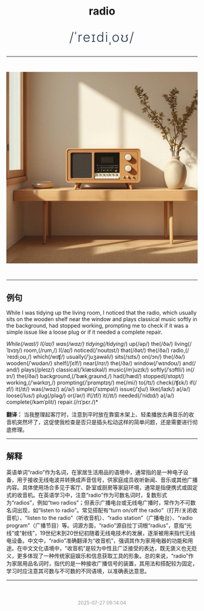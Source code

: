 <div align="center">

# radio

<div style="margin: 30px 0;">
<h1 style="font-size: 2.5em; font-weight: 300; letter-spacing: 2px; margin: 0; color: #2c3e50;">
/ˈreɪdiˌoʊ/
</h1>
</div>

</div>

---

<div align="center" style="margin: 40px 0;">

![radio](images/radio.png)

</div>

---

## 例句

While I was tidying up the living room, I noticed that the radio, which usually sits on the wooden shelf near the window and plays classical music softly in the background, had stopped working, prompting me to check if it was a simple issue like a loose plug or if it needed a complete repair.

*While(/waɪl/) I(/aɪ/) was(/wɑz/) tidying(/tidying*/) up(/əp/) the(/ðə/) living(/ˈlɪvɪŋ/) room,(/rum,/) I(/aɪ/) noticed(/ˈnoʊtɪst/) that(/ðət/) the(/ðə/) radio,(/ˈreɪdiˌoʊ,/) which(/wɪʧ/) usually(/ˈjuʒəwəli/) sits(/sɪts/) on(/ɔn/) the(/ðə/) wooden(/ˈwʊdən/) shelf(/ʃɛlf/) near(/nɪr/) the(/ðə/) window(/ˈwɪndoʊ/) and(/ənd/) plays(/pleɪz/) classical(/ˈklæsɪkəl/) music(/mˈjuzɪk/) softly(/ˈsɔftli/) in(/ɪn/) the(/ðə/) background,(/ˈbækˌgraʊnd,/) had(/hæd/) stopped(/stɑpt/) working,(/ˈwərkɪŋ,/) prompting(/ˈprɑmptɪŋ/) me(/mi/) to(/tɪ/) check(/ʧɛk/) if(/ɪf/) it(/ɪt/) was(/wɑz/) a(/ə/) simple(/ˈsɪmpəl/) issue(/ˈɪʃu/) like(/laɪk/) a(/ə/) loose(/lus/) plug(/pləg/) or(/ər/) if(/ɪf/) it(/ɪt/) needed(/ˈnidɪd/) a(/ə/) complete(/kəmˈplit/) repair.(/rɪˈpɛr./)*

**翻译：** 当我整理起客厅时，注意到平时放在靠窗木架上、轻柔播放古典音乐的收音机突然坏了，这促使我检查是否只是插头松动这样的简单问题，还是需要进行彻底修理。

---

## 解释

英语单词“radio”作为名词，在家居生活用品的语境中，通常指的是一种电子设备，用于接收无线电波并转换成声音信号，供家庭成员收听新闻、音乐或其他广播内容。具体使用场合多见于客厅、卧室或厨房等家庭环境，通常是指便携式或固定式的收音机。在英语学习中，注意“radio”作为可数名词时，复数形式为“radios”，例如“two radios”；但表示广播电台或无线电广播时，常作为不可数名词出现，如“listen to radio”。常见搭配有“turn on/off the radio”（打开/关闭收音机）、“listen to the radio”（听收音机）、“radio station”（广播电台）、“radio program”（广播节目）等。词源方面，“radio”源自拉丁词根“radius”，意指“光线”或“射线”，19世纪末到20世纪初随着无线电技术的发展，逐渐被用来指代无线电设备。中文中，“radio”准确翻译为“收音机”，强调其作为家用电器的功能和用途。在中文文化语境中，“收音机”是较为中性且广泛接受的表达，既无褒义也无贬义，更多体现了一种传统家庭娱乐和信息获取工具的形象。总的来说，“radio”作为家居用品名词时，指代的是一种接收广播信号的装置，其用法和搭配较为固定，学习时应注意其可数与不可数的不同语境，以准确表达意思。


---

<div align="center" style="margin-top: 50px;">
<small style="color: #999; font-size: 0.9em;">2025-07-27 09:14:04</small>
</div>
